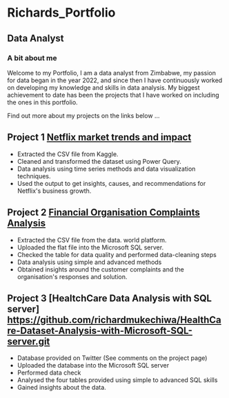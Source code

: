 # Richards_Portfolio

## Data Analyst

### A bit about me

Welcome to my Portfolio, 
I am a data analyst from Zimbabwe, my passion for  data began  in the year 2022, and since then I have continuously worked on  developing my knowledge and skills  in data analysis. My biggest achievement to date has been the projects that I have worked on including the ones in this portfolio.

Find out more about my projects on the links below ...

## Project 1 [Netflix market trends and impact](https://github.com/richardmukechiwa/Project-1-Excel-.git)

- Extracted the CSV file from Kaggle.
- Cleaned and transformed the dataset using Power Query.
- Data analysis using time series methods and data visualization techniques.
- Used the output to get insights, causes, and recommendations for Netflix's business growth.

## Project 2 [Financial Organisation Complaints Analysis](https://github.com/richardmukechiwa/SQL_Project.git)
- Extracted the CSV file from the data. world platform.
- Uploaded the flat file into the Microsoft SQL server.
- Checked the table for data quality and performed data-cleaning steps
- Data analysis using simple and advanced methods
- Obtained insights around the customer complaints and the organisation's responses and solution.

## Project 3  [HealtchCare Data Analysis with SQL server] https://github.com/richardmukechiwa/HealthCare-Dataset-Analysis-with-Microsoft-SQL-server.git
- Database provided on Twitter (See comments on the project page)
- Uploaded the database into the Microsoft SQL server
- Performed data check
- Analysed the four tables provided using simple to advanced SQL skills
- Gained insights about the data.
  

																			

